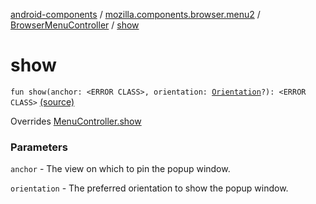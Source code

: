 [android-components](../../index.md) / [mozilla.components.browser.menu2](../index.md) / [BrowserMenuController](index.md) / [show](./show.md)

# show

`fun show(anchor: <ERROR CLASS>, orientation: `[`Orientation`](../../mozilla.components.concept.menu/-orientation/index.md)`?): <ERROR CLASS>` [(source)](https://github.com/mozilla-mobile/android-components/blob/master/components/browser/menu2/src/main/java/mozilla/components/browser/menu2/BrowserMenuController.kt#L45)

Overrides [MenuController.show](../../mozilla.components.concept.menu/-menu-controller/show.md)

### Parameters

`anchor` - The view on which to pin the popup window.

`orientation` - The preferred orientation to show the popup window.